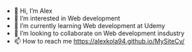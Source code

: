 - 👋 Hi, I’m Alex
- 👀 I’m interested in Web development
- 🌱 I’m currently learning Web development at Udemy
- 💞️ I’m looking to collaborate on Web development insdustry
- 📫 How to reach me https://alexkola94.github.io/MySiteCv/

<!---
alexkola94/alexkola94 is a ✨ special ✨ repository because its `README.md` (this file) appears on your GitHub profile.
You can click the Preview link to take a look at your changes.
--->
